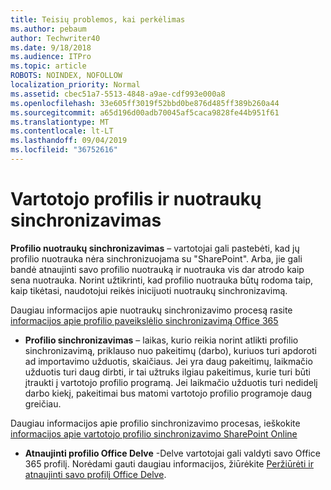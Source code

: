 ```yaml
---
title: Teisių problemos, kai perkėlimas
ms.author: pebaum
author: Techwriter40
ms.date: 9/18/2018
ms.audience: ITPro
ms.topic: article
ROBOTS: NOINDEX, NOFOLLOW
localization_priority: Normal
ms.assetid: cbec51a7-5513-4848-a9ae-cdf993e000a8
ms.openlocfilehash: 33e605ff3019f52bbd0be876d485ff389b260a44
ms.sourcegitcommit: a65d196d00adb70045af5caca9828fe44b951f61
ms.translationtype: MT
ms.contentlocale: lt-LT
ms.lasthandoff: 09/04/2019
ms.locfileid: "36752616"
---
```

# <a name="user-profile-and-photo-synchronization"></a>Vartotojo profilis ir nuotraukų sinchronizavimas

 **Profilio nuotraukų sinchronizavimas** – vartotojai gali pastebėti, kad jų profilio nuotrauka nėra sinchronizuojama su "SharePoint". Arba, jie gali bandė atnaujinti savo profilio nuotrauką ir nuotrauka vis dar atrodo kaip sena nuotrauka. Norint užtikrinti, kad profilio nuotrauka būtų rodoma taip, kaip tikėtasi, naudotojui reikės inicijuoti nuotraukų sinchronizavimą. 
  
Daugiau informacijos apie nuotraukų sinchronizavimo procesą rasite [informacijos apie profilio paveikslėlio sinchronizavimą Office 365](https://go.microsoft.com/fwlink/?linkid=2022634)
  
- **Profilio sinchronizavimas** – laikas, kurio reikia norint atlikti profilio sinchronizavimą, priklauso nuo pakeitimų (darbo), kuriuos turi apdoroti ad importavimo užduotis, skaičiaus. Jei yra daug pakeitimų, laikmačio užduotis turi daug dirbti, ir tai užtruks ilgiau pakeitimus, kurie turi būti įtraukti į vartotojo profilio programą. Jei laikmačio užduotis turi nedidelį darbo kiekį, pakeitimai bus matomi vartotojo profilio programoje daug greičiau. 
  
Daugiau informacijos apie profilio sinchronizavimo procesas, ieškokite [informacijos apie vartotojo profilio sinchronizavimo SharePoint Online](https://go.microsoft.com/fwlink/?linkid=2022639)
    
- **Atnaujinti profilio Office Delve** -Delve vartotojai gali valdyti savo Office 365 profilį. Norėdami gauti daugiau informacijos, žiūrėkite [Peržiūrėti ir atnaujinti savo profilį Office Delve](https://support.office.com/article/View-and-update-your-profile-in-Office-Delve-4e84343b-eedf-45a1-aeb9-8627ccca14ba).
    

